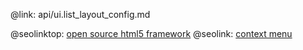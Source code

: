 @link: api/ui.list_layout_config.md

@seolinktop: [open source html5 framework](https://webix.com)
@seolink: [context menu](https://webix.com/widget/contextmenu/)